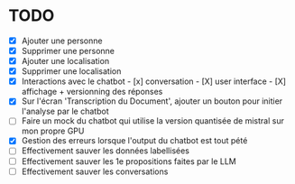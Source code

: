 # TODO

- [X] Ajouter une personne
- [X] Supprimer une personne
- [X] Ajouter une localisation
- [X] Supprimer une localisation
- [X] Interactions avec le chatbot
      - [x] conversation
      - [X] user interface
      - [X] affichage + versionning des réponses
- [X] Sur l'écran 'Transcription du Document', ajouter un bouton pour initier l'analyse par le chatbot
- [ ] Faire un mock du chatbot qui utilise la version quantisée de mistral sur mon propre GPU
- [X] Gestion des erreurs lorsque l'output du chatbot est tout pété
- [ ] Effectivement sauver les données labellisées
- [ ] Effectivement sauver les 1e propositions faites par le LLM
- [ ] Effectivement sauver les conversations